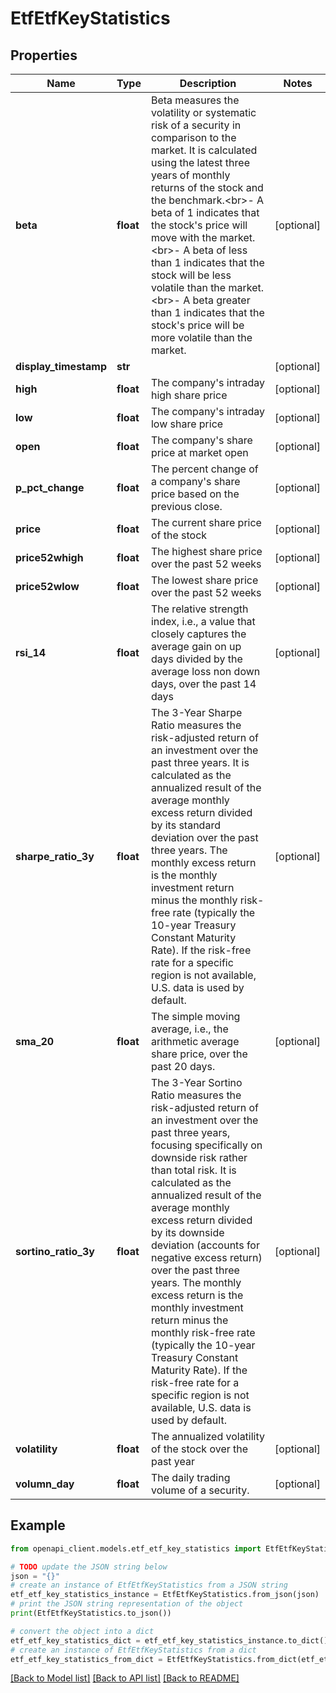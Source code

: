 # EtfEtfKeyStatistics


## Properties

Name | Type | Description | Notes
------------ | ------------- | ------------- | -------------
**beta** | **float** | Beta measures the volatility or systematic risk of a security in comparison to the market. It is calculated using the latest three years of monthly returns of the stock and the benchmark.&lt;br&gt;- A beta of 1 indicates that the stock&#39;s price will move with the market. &lt;br&gt;- A beta of less than 1 indicates that the stock will be less volatile than the market. &lt;br&gt;- A beta greater than 1 indicates that the stock&#39;s price will be more volatile than the market. | [optional] 
**display_timestamp** | **str** |  | [optional] 
**high** | **float** | The company&#39;s intraday high share price | [optional] 
**low** | **float** | The company&#39;s intraday low share price | [optional] 
**open** | **float** | The company&#39;s share price at market open | [optional] 
**p_pct_change** | **float** | The percent change of a company&#39;s share price based on the previous close. | [optional] 
**price** | **float** | The current share price of the stock | [optional] 
**price52whigh** | **float** | The highest share price over the past 52 weeks | [optional] 
**price52wlow** | **float** | The lowest share price over the past 52 weeks | [optional] 
**rsi_14** | **float** | The relative strength index, i.e., a value that closely captures the average gain on up days divided by the average loss non down days, over the past 14 days | [optional] 
**sharpe_ratio_3y** | **float** | The 3-Year Sharpe Ratio measures the risk-adjusted return of an investment over the past three years. It is calculated as the annualized result of the average monthly excess return divided by its standard deviation over the past three years. The monthly excess return is the monthly investment return minus the monthly risk-free rate (typically the 10-year Treasury Constant Maturity Rate). If the risk-free rate for a specific region is not available, U.S. data is used by default. | [optional] 
**sma_20** | **float** | The simple moving average, i.e., the arithmetic average share price, over the past 20 days. | [optional] 
**sortino_ratio_3y** | **float** | The 3-Year Sortino Ratio measures the risk-adjusted return of an investment over the past three years, focusing specifically on downside risk rather than total risk. It is calculated as the annualized result of the average monthly excess return divided by its downside deviation (accounts for negative excess return) over the past three years. The monthly excess return is the monthly investment return minus the monthly risk-free rate (typically the 10-year Treasury Constant Maturity Rate). If the risk-free rate for a specific region is not available, U.S. data is used by default. | [optional] 
**volatility** | **float** | The annualized volatility of the stock over the past year | [optional] 
**volumn_day** | **float** | The daily trading volume of a security. | [optional] 

## Example

```python
from openapi_client.models.etf_etf_key_statistics import EtfEtfKeyStatistics

# TODO update the JSON string below
json = "{}"
# create an instance of EtfEtfKeyStatistics from a JSON string
etf_etf_key_statistics_instance = EtfEtfKeyStatistics.from_json(json)
# print the JSON string representation of the object
print(EtfEtfKeyStatistics.to_json())

# convert the object into a dict
etf_etf_key_statistics_dict = etf_etf_key_statistics_instance.to_dict()
# create an instance of EtfEtfKeyStatistics from a dict
etf_etf_key_statistics_from_dict = EtfEtfKeyStatistics.from_dict(etf_etf_key_statistics_dict)
```
[[Back to Model list]](../README.md#documentation-for-models) [[Back to API list]](../README.md#documentation-for-api-endpoints) [[Back to README]](../README.md)


